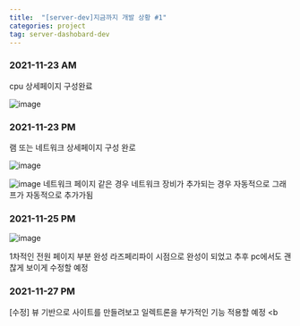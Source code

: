 ```yaml
---
title:  "[server-dev]지금까지 개발 상황 #1"
categories: project
tag: server-dashobard-dev
---
```

### 2021-11-23 AM
cpu 상세페이지 구성완료

![image](https://user-images.githubusercontent.com/87979171/142905536-da4bd219-aa06-456e-a10e-159cefdc9ec5.png)

### 2021-11-23 PM
램 또는 네트워크 상세페이지 구성 완로

![image](https://user-images.githubusercontent.com/87979171/143022848-87235a3a-14ec-40e8-84c1-40cee2749cc8.png)

![image](https://user-images.githubusercontent.com/87979171/143022892-edb63e19-7d47-4313-a6a0-32f7b902c276.png)
네트워크 페이지 같은 경우 네트워크 장비가 추가되는 경우 자동적으로 그래프가 자동적으로 추가가됨

### 2021-11-25 PM

![image](https://user-images.githubusercontent.com/87979171/143447667-83cf0366-f280-46af-8448-0471e867eadd.png)

1차적인 전원 페이지 부분 완성 라즈페리파이 시점으로 완성이 되었고 추후 pc에서도 괜찮게 보이게 수정할 예정

### 2021-11-27 PM 
[수정] 뷰 기반으로 사이트를 만들려보고 일렉트론을 부가적인 기능 적용할 예정 <b